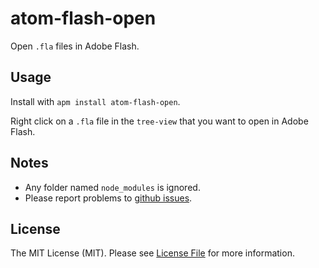 # atom-flash-open

Open `.fla` files in Adobe Flash.

## Usage

Install with `apm install atom-flash-open`.

Right click on a `.fla` file in the `tree-view` that you want to open in Adobe Flash.

## Notes

- Any folder named `node_modules` is ignored.
- Please report problems to [github issues](https://github.com/pxgamer/atom-flash-open/issues).

## License

The MIT License (MIT). Please see [License File](LICENSE.md) for more information.
